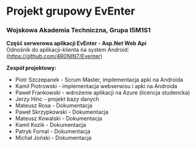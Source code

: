 # Projekt grupowy EvEnter

### Wojskowa Akademia Techniczna, Grupa I5M1S1

**Część serwerowa aplikacji EvEnter - Asp.Net Web Api**<br/>
Odnośnik do aplikacji-klienta na system Android: (https://github.com/4R0NIN7/Eventer)

**Zespół projektowy:**
- Piotr Szczepanek - Scrum Master, implementacja apki na Androida
- Kamil Piotrowski - implementacja webserwisu i apki na Androida
- Paweł Frankowski - wdrożenie aplikacji na Azure (licencja studencka)
- Jerzy Hinc - projekt bazy danych
- Mateusz Rosa - Dokumentacja
- Paweł Skrzypkowski - Dokumentacja
- Mateusz Kowalski - Dokumentacja
- Kamil Kozik - Dokumentacja
- Patryk Fornal - Dokumentacja
- Michał Joński - Dokumentacja


